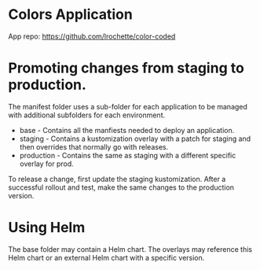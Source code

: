 # Colors Application
App repo: https://github.com/lrochette/color-coded

# Promoting changes from staging to production. 
The manifest folder uses a sub-folder for each application to be managed with additional subfolders for each environment. 
* base - Contains all the manfiests needed to deploy an application. 
* staging - Contains a kustomization overlay with a patch for staging and then overrides that normally go with releases.
* production - Contains the same as staging with a different specific overlay for prod. 

To release a change, first update the staging kustomization. After a successful rollout and test, make the same changes to the production version.

# Using Helm
The base folder may contain a Helm chart. The overlays may reference this Helm chart or an external Helm chart with a specific version. 